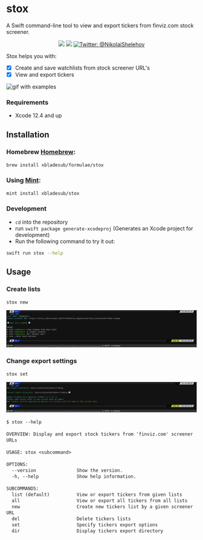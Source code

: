 # stox
A Swift command-line tool to view and export tickers from finviz.com stock screener.

<p align="center">
  <img src="https://img.shields.io/badge/language-swift5.4-f48041.svg?style=flat"/>
  <img src="https://img.shields.io/badge/License-MIT-yellow.svg?style=flat"/>
  <a href="https://twitter.com/twannl">
      <img src="https://img.shields.io/badge/contact-@NikolaiShelehov-blue.svg?style=flat" alt="Twitter: @NikolaiShelehov" />
  </a>
</p>


Stox helps you with:

- [x] Create and save watchlists from stock screener URL's
- [x] View and export tickers

![gif with examples][examples-link]

### Requirements
- Xcode 12.4 and up

## Installation


### Homebrew [Homebrew](https://brew.sh):

```
brew install xbladesub/formulae/stox
```

### Using [Mint](https://github.com/yonaskolb/mint):

```
mint install xbladesub/stox
```

### Development
- `cd` into the repository
- run `swift package generate-xcodeproj` (Generates an Xcode project for development)
- Run the following command to try it out:

```bash
swift run stox --help
```

## Usage

### Create lists

```
stox new
```

![](Presentation/new.png)

### Change export settings

```
stox set
```

![](Presentation/set.png)

```
$ stox --help

OVERVIEW: Display and export stock tickers from 'finviz.com' screener URLs

USAGE: stox <subcommand>

OPTIONS:
  --version               Show the version.
  -h, --help              Show help information.

SUBCOMMANDS:
  list (default)          View or export tickers from given lists
  all                     View or export all tickers from all lists
  new                     Create new tickers list by a given screener URL
  del                     Delete tickers lists
  set                     Specify tickers export options
  dir                     Display tickers export directory
```
[examples-link]:   https://github.com/xbladesub/stox/blob/master/Presentation/intro.gif
